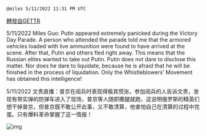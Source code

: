 
`@miles 5/11/2022 11:31 PM UTC`

[轉發自GETTR](https://gettr.com/post/p19cy3f1e51)

5/11/2022 Miles Guo: Putin appeared extremely panicked during the Victory Day Parade. A person who attended the parade told me that the armored vehicles loaded with live ammunition were found to have arrived at the scene. After that, Putin and others fled right away. This means that the Russian elites wanted to take out Putin. Putin does not dare to disclose this matter. Nor does he dare to liquidate, because he is afraid that he will be finished in the process of liquidation. Only the Whistleblowers’ Movement has obtained this intelligence!

5/11/2022 文贵直播：普京在阅兵时表现得极其慌张，参加阅兵的人告诉文贵，发现有带实弹的防弹车进入了现场，普京等人随即撒腿就跑，这说明俄罗斯的精英们想干掉普京，但普京既不敢公开此事，又不敢清算，他害怕自己在清算的过程中完蛋。只有爆料革命掌握了这一情报！


![img](https://media.gettr.com/group14/getter/2022/05/11/23/a2fd328c-d596-62ff-b666-ba730facdaf5/out.jpg)
